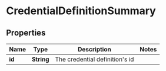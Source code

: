 

# CredentialDefinitionSummary

## Properties

Name | Type | Description | Notes
------------ | ------------- | ------------- | -------------
**id** | **String** | The credential definition&#39;s id | 



